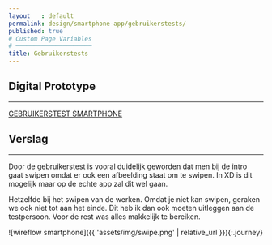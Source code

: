 ```yaml
---
layout   : default
permalink: design/smartphone-app/gebruikerstests/
published: true
# Custom Page Variables
# ─────────────────────
title: Gebruikerstests
---
```


## Digital Prototype
<hr>
<a href="https://youtu.be/Thuo2p5k0QE" target="_blank"> GEBRUIKERSTEST SMARTPHONE </a>

## Verslag
---------------

Door de gebruikerstest is vooral duidelijk geworden dat men bij de intro gaat swipen omdat er ook een afbeelding staat om te swipen. In XD is dit mogelijk maar op de echte app zal dit wel gaan. 

Hetzelfde bij het swipen van de werken. Omdat je niet kan swipen, geraken we ook niet tot aan het einde. Dit heb ik dan ook moeten uitleggen aan de testpersoon. Voor de rest was alles makkelijk te bereiken. 


![wireflow smartphone]({{ 'assets/img/swipe.png' | relative_url }}){:.journey}